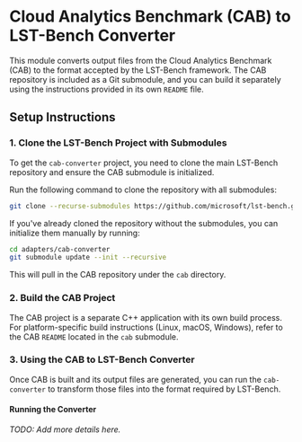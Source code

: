 <!--
{% comment %}
Copyright (c) Microsoft Corporation.

Licensed under the Apache License, Version 2.0 (the "License");
you may not use this file except in compliance with the License.
You may obtain a copy of the License at

    http://www.apache.org/licenses/LICENSE-2.0

Unless required by applicable law or agreed to in writing, software
distributed under the License is distributed on an "AS IS" BASIS,
WITHOUT WARRANTIES OR CONDITIONS OF ANY KIND, either express or implied.
See the License for the specific language governing permissions and
limitations under the License.
{% endcomment %}
-->

# Cloud Analytics Benchmark (CAB) to LST-Bench Converter

This module converts output files from the Cloud Analytics Benchmark (CAB) to the format accepted by the LST-Bench framework. 
The CAB repository is included as a Git submodule, and you can build it separately using the instructions provided in its own `README` file.

## Setup Instructions

### 1. Clone the LST-Bench Project with Submodules
To get the `cab-converter` project, you need to clone the main LST-Bench repository and ensure the CAB submodule is initialized.

Run the following command to clone the repository with all submodules:

```bash
git clone --recurse-submodules https://github.com/microsoft/lst-bench.git
```

If you've already cloned the repository without the submodules, you can initialize them manually by running:

```bash
cd adapters/cab-converter
git submodule update --init --recursive
```

This will pull in the CAB repository under the `cab` directory.

### 2. Build the CAB Project
The CAB project is a separate C++ application with its own build process. For platform-specific build instructions (Linux, macOS, Windows), refer to the CAB `README` located in the `cab` submodule.

### 3. Using the CAB to LST-Bench Converter
Once CAB is built and its output files are generated, you can run the `cab-converter` to transform those files into the format required by LST-Bench.

#### Running the Converter
_TODO: Add more details here._
